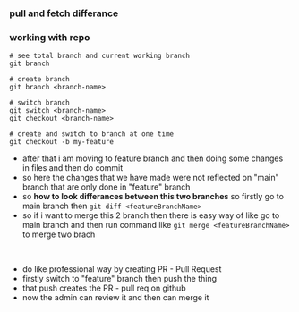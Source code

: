 ### pull and fetch differance

### working with repo

```
# see total branch and current working branch
git branch

# create branch
git branch <branch-name>

# switch branch
git switch <branch-name>
git checkout <branch-name>

# create and switch to branch at one time 
git checkout -b my-feature

```

- after that i am moving to feature branch and then doing some changes in files and then do commit
- so here the changes that we have made were not reflected on "main" branch that are only done in "feature" branch
- so **how to look differances between this two branches** so firstly go to main branch then `git diff <featureBranchName>` 
- so if i want to merge this 2 branch then there is easy way of like go to main branch and then run command like `git merge <featureBranchName>` to merge two brach

<br />

- do like professional way by creating PR - Pull Request
- firstly switch to "feature" branch then push the thing 
- that push creates the PR - pull req on github
- now the admin can review it and then can merge it


